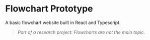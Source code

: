 # Flowchart Prototype

A basic flowchart website built in React and Typescript.

> *Part of a research project: Flowcharts are not the main topic.*